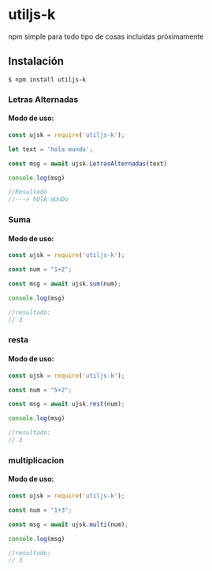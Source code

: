 # utiljs-k

npm simple para todo tipo de cosas incluidas próximamente

## Instalación

```
$ npm install utiljs-k
```

### Letras Alternadas

#### Modo de uso:

```js
const ujsk = require('utiljs-k');

let text = 'hola mundo';

const msg = await ujsk.LetrasAlternadas(text)

console.log(msg)

//Resultado
//---> hOlA mUnDo
```

### Suma

#### Modo de uso:

```js
const ujsk = require('utiljs-k');

const num = "1+2";

const msg = await ujsk.sum(num);

console.log(msg)

//resultado:
// 3
```

### resta

#### Modo de uso:

```js
const ujsk = require('utiljs-k');

const num = "5+2";

const msg = await ujsk.rest(num);

console.log(msg)

//resultado:
// 3
```

### multiplicacion

#### Modo de uso:

```js
const ujsk = require('utiljs-k');

const num = "1+3";

const msg = await ujsk.multi(num);

console.log(msg)

//resultado:
// 3
```